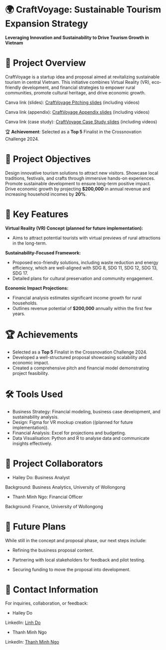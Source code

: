 # 🌍 CraftVoyage: Sustainable Tourism Expansion Strategy
**Leveraging Innovation and Sustainability to Drive Tourism Growth in Vietnam**

# 📌 Project Overview
CraftVoyage is a startup idea and proposal aimed at revitalizing sustainable tourism in central Vietnam. This initiative combines Virtual Reality (VR), eco-friendly development, and financial strategies to empower rural communities, promote cultural heritage, and drive economic growth.

Canva link (slides): [CraftVoyage Pitching slides](https://www.canva.com/design/DAGZccFOP-0/mhvHBhxjwkzHn4sK2MHytA/edit) (including videos)

Canva link (appendix): [CraftVoyage Appendix slides](https://www.canva.com/design/DAGZccFOP-0/mhvHBhxjwkzHn4sK2MHytA/edit](https://www.canva.com/design/DAGZcbty6eI/NuP84l5B7mGq-3DE5kIU_w/edit)) (including videos)

Canva link (case study): [CraftVoyage Case Study slides](https://www.canva.com/design/DAGZcu6QbeA/pftvdxt3HN0wC4YGxRY4Ow/edit) (including videos)

🏆 **Achievement**: Selected as a **Top 5** Finalist in the Crossnovation Challenge 2024.

# 🎯 Project Objectives
Design innovative tourism solutions to attract new visitors.
Showcase local traditions, festivals, and crafts through immersive hands-on experiences.
Promote sustainable development to ensure long-term positive impact.
Drive economic growth by projecting **$200,000** in annual revenue and increasing household incomes by **20%**.

# 🌟 Key Features
**Virtual Reality (VR) Concept (planned for future implementation):**
* Aims to attract potential tourists with virtual previews of rural attractions in the long-term.

**Sustainability-Focused Framework:**

* Proposed eco-friendly solutions, including waste reduction and energy efficiency, which are well-aligned with SDG 8, SDG 11, SDG 12, SDG 13, SDG 17.
* Detailed plans for cultural preservation and community engagement.

**Economic Impact Projections:**

* Financial analysis estimates significant income growth for rural households.
* Outlines revenue potential of **$200,000** annually within the first few years.

# 🏆 Achievements
* Selected as a **Top 5** Finalist in the Crossnovation Challenge 2024.
* Developed a well-structured proposal showcasing scalability and economic impact.
* Created a comprehensive pitch and financial model demonstrating project feasibility.

# 🛠 Tools Used
* Business Strategy: Financial modeling, business case development, and sustainability analysis.
* Design: Figma for VR mockup creation ((planned for future implementation)).
* Financial Analysis: Excel for projections and budgeting.
* Data Visualisation: Python and R to analyse data and communicate insights effectively.

# 🤝 Project Collaborators
* Hailey Do: Business Analyst

Background: Business Analytics, University of Wollongong

* Thanh Minh Ngo: Financial Officer

Background: Finance, University of Wollongong

# 🚀 Future Plans
While still in the concept and proposal phase, our next steps include:

* Refining the business proposal content.

* Partnering with local stakeholders for feedback and pilot testing.

* Securing funding to move the proposal into development.

# 📧 Contact Information
For inquiries, collaboration, or feedback:

* Hailey Do

LinkedIn: [Linh Do](https://www.linkedin.com/in/linh-do-868a25278/)

* Thanh Minh Ngo

LinkedIn: [Thanh Minh Ngo](https://www.linkedin.com/in/thanh-minh-ngo-80317a27a/)
